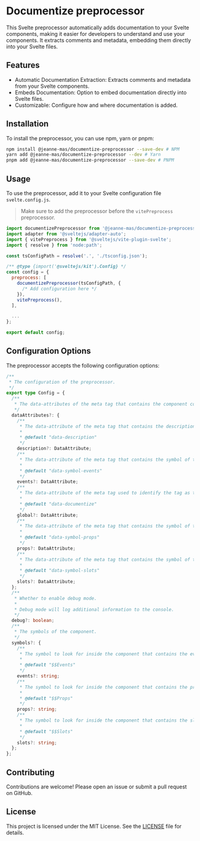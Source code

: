 # Documentize preprocessor

This Svelte preprocessor automatically adds documentation to your Svelte components, making it easier for developers to understand and use your components.
It extracts comments and metadata, embedding them directly into your Svelte files.

## Features

- Automatic Documentation Extraction: Extracts comments and metadata from your Svelte components.
- Embeds Documentation: Option to embed documentation directly into Svelte files.
- Customizable: Configure how and where documentation is added.

## Installation

To install the preprocessor, you can use npm, yarn or pnpm:

```bash
npm install @jeanne-mas/documentize-preprocessor --save-dev # NPM
yarn add @jeanne-mas/documentize-preprocessor --dev # Yarn
pnpm add @jeanne-mas/documentize-preprocessor --save-dev # PNPM
```

## Usage

To use the preprocessor, add it to your Svelte configuration file `svelte.config.js`.

> Make sure to add the preprocessor before the `vitePreprocess` preprocessor.

```javascript
import documentizePreprocessor from '@jeanne-mas/documentize-preprocessor';
import adapter from '@sveltejs/adapter-auto';
import { vitePreprocess } from '@sveltejs/vite-plugin-svelte';
import { resolve } from 'node:path';

const tsConfigPath = resolve('.', './tsconfig.json');

/** @type {import('@sveltejs/kit').Config} */
const config = {
  preprocess: [
    documentizePreprocessor(tsConfigPath, {
      /* Add configuration here */
    }),
    vitePreprocess(),
  ],

  ...
};

export default config;
```

## Configuration Options

The preprocessor accepts the following configuration options:

```typescript
/**
 * The configuration of the preprocessor.
 */
export type Config = {
  /**
   * The data-attributes of the meta tag that contains the component configuration.
   */
  dataAttributes?: {
    /**
     * The data-attribute of the meta tag that contains the description of the component.
     *
     * @default "data-description"
     */
    description?: DataAttribute;
    /**
     * The data-attribute of the meta tag that contains the symbol of the events.
     *
     * @default "data-symbol-events"
     */
    events?: DataAttribute;
    /**
     * The data-attribute of the meta tag used to identify the tag as the configuration for the preprocessor.
     *
     * @default "data-documentize"
     */
    global?: DataAttribute;
    /**
     * The data-attribute of the meta tag that contains the symbol of the props.
     *
     * @default "data-symbol-props"
     */
    props?: DataAttribute;
    /**
     * The data-attribute of the meta tag that contains the symbol of the slots.
     *
     * @default "data-symbol-slots"
     */
    slots?: DataAttribute;
  };
  /**
   * Whether to enable debug mode.
   *
   * Debug mode will log additional information to the console.
   */
  debug?: boolean;
  /**
   * The symbols of the component.
   */
  symbols?: {
    /**
     * The symbol to look for inside the component that contains the events.
     *
     * @default "$$Events"
     */
    events?: string;
    /**
     * The symbol to look for inside the component that contains the props.
     *
     * @default "$$Props"
     */
    props?: string;
    /**
     * The symbol to look for inside the component that contains the slots.
     *
     * @default "$$Slots"
     */
    slots?: string;
  };
};
```

## Contributing

Contributions are welcome! Please open an issue or submit a pull request on GitHub.

## License

This project is licensed under the MIT License. See the [LICENSE](./LICENSE.md) file for details.
